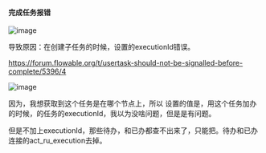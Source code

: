 #### 完成任务报错
![image](https://user-images.githubusercontent.com/97614802/210038503-cf66982b-cceb-4942-b088-944d8893fe0b.png)

导致原因：在创建子任务的时候，设置的executionId错误。

https://forum.flowable.org/t/usertask-should-not-be-signalled-before-complete/5396/4

![image](https://user-images.githubusercontent.com/97614802/210038547-9a3248a8-dc6a-4884-a472-24322df3c37d.png)

因为，我想获取到这个任务是在哪个节点上，所以 设置的值是，用这个任务加办的时候，的任务的executionId，我以为没啥问题，但是是有问题。

但是不加上executionId，那些待办，和已办都查不出来了，只能把。待办和已办 连接的act_ru_execution去掉。
